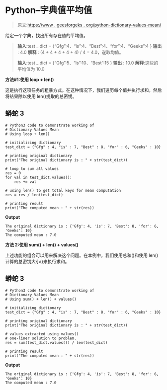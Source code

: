 # Python–字典值平均值

> 原文:[https://www . geesforgeks . org/python-dictionary-values-mean/](https://www.geeksforgeeks.org/python-dictionary-values-mean/)

给定一个字典，找出所有存在值的平均值。

> **输入**:test _ dict = {“Gfg”:4、“is”:4、“Best”:4、“for”:4、“Geeks”:4 }
> **输出** : 4.0
> **解释** : (4 + 4 + 4 + 4 + 4) / 4 = 4.0，遂取均值。
> 
> **输入**:test _ dict = {“Gfg”:5、“is”:10、“Best”:15 }
> **输出** : 10.0
> **解释**:这些的平均值为 10.0

**方法#1:使用 loop + len()**

这是执行这项任务的粗暴方式。在这种情况下，我们遍历每个值并执行求和，然后将结果除以使用 len()提取的总密钥。

## 蟒蛇 3

```
# Python3 code to demonstrate working of 
# Dictionary Values Mean
# Using loop + len()

# initializing dictionary
test_dict = {"Gfg" : 4, "is" : 7, "Best" : 8, "for" : 6, "Geeks" : 10}

# printing original dictionary
print("The original dictionary is : " + str(test_dict))

# loop to sum all values 
res = 0
for val in test_dict.values():
    res += val

# using len() to get total keys for mean computation
res = res / len(test_dict)

# printing result 
print("The computed mean : " + str(res)) 
```

**Output**

```
The original dictionary is : {'Gfg': 4, 'is': 7, 'Best': 8, 'for': 6, 'Geeks': 10}
The computed mean : 7.0

```

**方法 2:使用 sum() + len() + values()**

上述功能的组合可以用来解决这个问题。在本例中，我们使用总和()和使用 len()计算的总密钥大小()来执行求和。

## 蟒蛇 3

```
# Python3 code to demonstrate working of 
# Dictionary Values Mean
# Using sum() + len() + values()

# initializing dictionary
test_dict = {"Gfg" : 4, "is" : 7, "Best" : 8, "for" : 6, "Geeks" : 10}

# printing original dictionary
print("The original dictionary is : " + str(test_dict))

# values extracted using values()
# one-liner solution to problem.
res = sum(test_dict.values()) / len(test_dict)

# printing result 
print("The computed mean : " + str(res)) 
```

**Output**

```
The original dictionary is : {'Gfg': 4, 'is': 7, 'Best': 8, 'for': 6, 'Geeks': 10}
The computed mean : 7.0

```